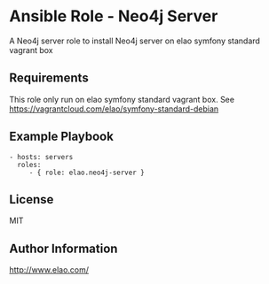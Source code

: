 Ansible Role -  Neo4j Server
============================

A Neo4j server role to install Neo4j server on elao symfony standard vagrant box

Requirements
------------

This role only run on elao symfony standard vagrant box. See https://vagrantcloud.com/elao/symfony-standard-debian

Example Playbook
----------------

    - hosts: servers
      roles:
         - { role: elao.neo4j-server }

License
-------

MIT

Author Information
------------------

http://www.elao.com/
